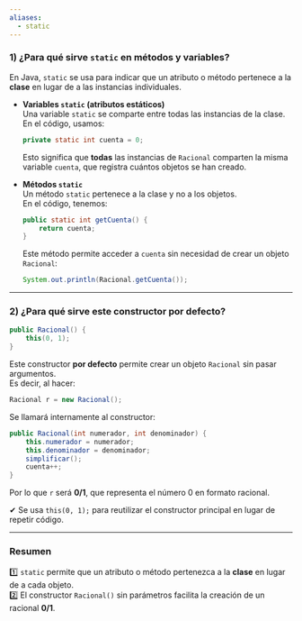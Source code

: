 ```yaml
---
aliases:
  - static
---
```


### 1) ¿Para qué sirve `static` en métodos y variables?

En Java, `static` se usa para indicar que un atributo o método pertenece a la **clase** en lugar de a las instancias individuales.

- **Variables `static` (atributos estáticos)**  
    Una variable `static` se comparte entre todas las instancias de la clase.  
    En el código, usamos:
    
    ```java
    private static int cuenta = 0;
    ```
    
    Esto significa que **todas** las instancias de `Racional` comparten la misma variable `cuenta`, que registra cuántos objetos se han creado.
    
- **Métodos `static`**  
    Un método `static` pertenece a la clase y no a los objetos.  
    En el código, tenemos:
    
    ```java
    public static int getCuenta() {
        return cuenta;
    }
    ```
    
    Este método permite acceder a `cuenta` sin necesidad de crear un objeto `Racional`:
    
    ```java
    System.out.println(Racional.getCuenta());
    ```
    

---

### **2) ¿Para qué sirve este constructor por defecto?**

```java
public Racional() {
    this(0, 1);
}
```

Este constructor **por defecto** permite crear un objeto `Racional` sin pasar argumentos.  
Es decir, al hacer:

```java
Racional r = new Racional();
```

Se llamará internamente al constructor:

```java
public Racional(int numerador, int denominador) {
    this.numerador = numerador;
    this.denominador = denominador;
    simplificar();
    cuenta++;
}
```

Por lo que `r` será **0/1**, que representa el número 0 en formato racional.

✔ Se usa `this(0, 1);` para reutilizar el constructor principal en lugar de repetir código.

---
### Resumen

1️⃣ `static` permite que un atributo o método pertenezca a la **clase** en lugar de a cada objeto.  
2️⃣ El constructor `Racional()` sin parámetros facilita la creación de un racional **0/1**.  